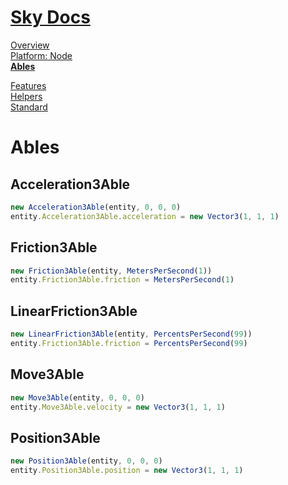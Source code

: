 <!--- This Ables was auto-generated using "npx sky readme" --> 

# [Sky Docs](/README.md)

[Overview](..%2Fdocs%2Foverview%2FOverview.md)   
[Platform: Node](..%2F%40node%2FPlatform%3A%20Node.md)   
**[Ables](..%2Fables%2FAbles.md)**   
  
[Features](..%2Ffeatures%2FFeatures.md)   
[Helpers](..%2Fhelpers%2FHelpers.md)   
[Standard](..%2Fstandard%2FStandard.md)   

# Ables

## Acceleration3Able

```typescript
new Acceleration3Able(entity, 0, 0, 0)
entity.Acceleration3Able.acceleration = new Vector3(1, 1, 1)

```

## Friction3Able

```typescript
new Friction3Able(entity, MetersPerSecond(1))
entity.Friction3Able.friction = MetersPerSecond(1)

```

## LinearFriction3Able

```typescript
new LinearFriction3Able(entity, PercentsPerSecond(99))
entity.Friction3Able.friction = PercentsPerSecond(99)

```

## Move3Able

```typescript
new Move3Able(entity, 0, 0, 0)
entity.Move3Able.velocity = new Vector3(1, 1, 1)

```

## Position3Able

```typescript
new Position3Able(entity, 0, 0, 0)
entity.Position3Able.position = new Vector3(1, 1, 1)

```